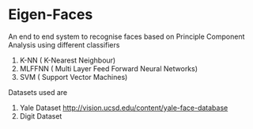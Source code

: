 # Eigen-Faces
An end to end system to recognise faces based on Principle Component Analysis using different classifiers

1. K-NN ( K-Nearest Neighbour)
2. MLFFNN ( Multi Layer Feed Forward Neural Networks)
3. SVM ( Support Vector Machines)

Datasets used are 
  1. Yale Dataset http://vision.ucsd.edu/content/yale-face-database
  2. Digit Dataset
